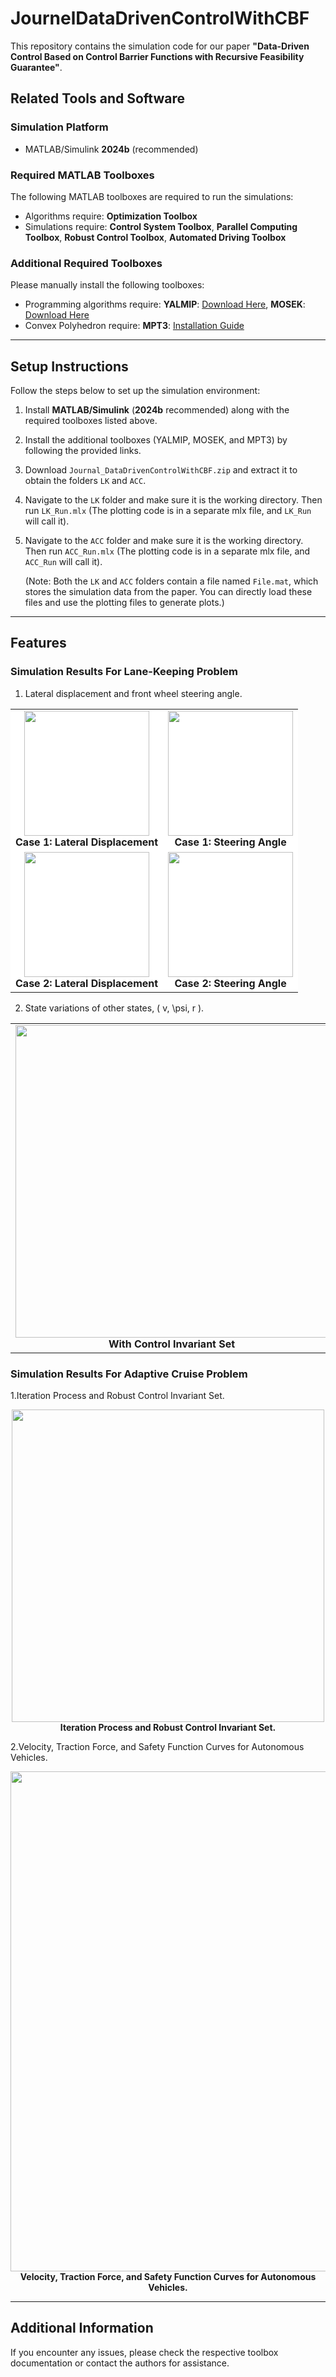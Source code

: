 # JournelDataDrivenControlWithCBF

This repository contains the simulation code for our paper **"Data-Driven Control Based on Control Barrier Functions with Recursive Feasibility Guarantee"**.

## **Related Tools and Software**

### **Simulation Platform**
- MATLAB/Simulink **2024b** (recommended)
  
### **Required MATLAB Toolboxes**
The following MATLAB toolboxes are required to run the simulations:
- Algorithms require:
  **Optimization Toolbox**
- Simulations require:
  **Control System Toolbox**, **Parallel Computing Toolbox**, **Robust Control Toolbox**, **Automated Driving Toolbox**

### **Additional Required Toolboxes**
Please manually install the following toolboxes:
- Programming algorithms require:
  **YALMIP**: [Download Here](https://yalmip.github.io/download/), **MOSEK**: [Download Here](https://www.mosek.com/downloads/)
- Convex Polyhedron require:
  **MPT3**: [Installation Guide](https://www.mpt3.org/pmwiki.php/Main/Installation)

---

## **Setup Instructions**
Follow the steps below to set up the simulation environment:

1. Install **MATLAB/Simulink** (**2024b** recommended) along with the required toolboxes listed above.
2. Install the additional toolboxes (YALMIP, MOSEK, and MPT3) by following the provided links.
3. Download `Journal_DataDrivenControlWithCBF.zip` and extract it to obtain the folders `LK` and `ACC`.
4. Navigate to the `LK` folder and make sure it is the working directory. Then run `LK_Run.mlx` (The plotting code is in a separate mlx file, and `LK_Run` will call it).
5. Navigate to the `ACC` folder and make sure it is the working directory. Then run `ACC_Run.mlx` (The plotting code is in a separate mlx file, and `ACC_Run` will call it).
   
   (Note: Both the `LK` and `ACC` folders contain a file named `File.mat`, which stores the simulation data from the paper. You can directly load these files and use the plotting files to generate plots.)

---
## **Features**
### **Simulation Results For Lane-Keeping Problem**

1. Lateral displacement and front wheel steering angle.
<table align="center">
    <tr>
        <td align="center" style="background-color: white;">
            <img src="https://raw.githubusercontent.com/aicpslab/DDControlWithCBF/main/LK/Figures/LK3.jpg" width="200"><br>
            <b>Case 1: Lateral Displacement</b>
        </td>
        <td align="center" style="background-color: white;">
            <img src="https://raw.githubusercontent.com/aicpslab/DDControlWithCBF/main/LK/Figures/LK5.jpg" width="200"><br>
            <b>Case 1: Steering Angle</b>
        </td>
    </tr>
    <tr>
        <td align="center" style="background-color: white;">
            <img src="https://raw.githubusercontent.com/aicpslab/DDControlWithCBF/main/LK/Figures/LK4.jpg" width="200"><br>
            <b>Case 2: Lateral Displacement</b>
        </td>
        <td align="center" style="background-color: white;">
            <img src="https://raw.githubusercontent.com/aicpslab/DDControlWithCBF/main/LK/Figures/LK6.jpg" width="200"><br>
            <b>Case 2: Steering Angle</b>
        </td>
    </tr>
</table>


2. State variations of other states, \( v, \psi, r \). 

<table>
    <tr>
        <td align="center">
            <img src="https://raw.githubusercontent.com/aicpslab/DDControlWithCBF/main/LK/Figures/LK1.jpg" width="500"><br>
            <b>With Control Invariant Set</b>
        </td>
        <td align="center">
            <img src="https://raw.githubusercontent.com/aicpslab/DDControlWithCBF/main/LK/Figures/LK2.jpg" width="500"><br>
            <b>Without Control Invariant Set</b>
        </td>
    </tr>
</table>

### **Simulation Results For Adaptive Cruise Problem**

1.Iteration Process and Robust Control Invariant Set. 
<p align="center">
    <img src="https://raw.githubusercontent.com/aicpslab/DDControlWithCBF/main/ACC/Figures/ACC1.jpg" width="500"><br>
    <b>Iteration Process and Robust Control Invariant Set.</b>
</p>

2.Velocity, Traction Force, and Safety Function Curves for Autonomous Vehicles. 
<p align="center">
    <img src="https://raw.githubusercontent.com/aicpslab/DDControlWithCBF/main/ACC/Figures/ACC2.jpg" width="800"><br>
    <b>Velocity, Traction Force, and Safety Function Curves for Autonomous Vehicles.</b>
</p>

---

## **Additional Information**
If you encounter any issues, please check the respective toolbox documentation or contact the authors for assistance.

